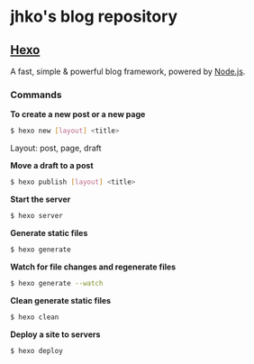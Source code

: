 # jhko's blog repository

## [Hexo](https://github.com/hexojs/hexo)

A fast, simple & powerful blog framework, powered by [Node.js](http://nodejs.org).

### Commands

**To create a new post or a new page**

``` bash
$ hexo new [layout] <title>
```
Layout: post, page, draft

**Move a draft to a post**

``` bash
$ hexo publish [layout] <title>
```

**Start the server**

``` bash
$ hexo server
```

**Generate static files**

``` bash
$ hexo generate
```

**Watch for file changes and regenerate files**

``` bash
$ hexo generate --watch
```

**Clean generate static files**

``` bash
$ hexo clean
```

**Deploy a site to servers**

``` bash
$ hexo deploy
```